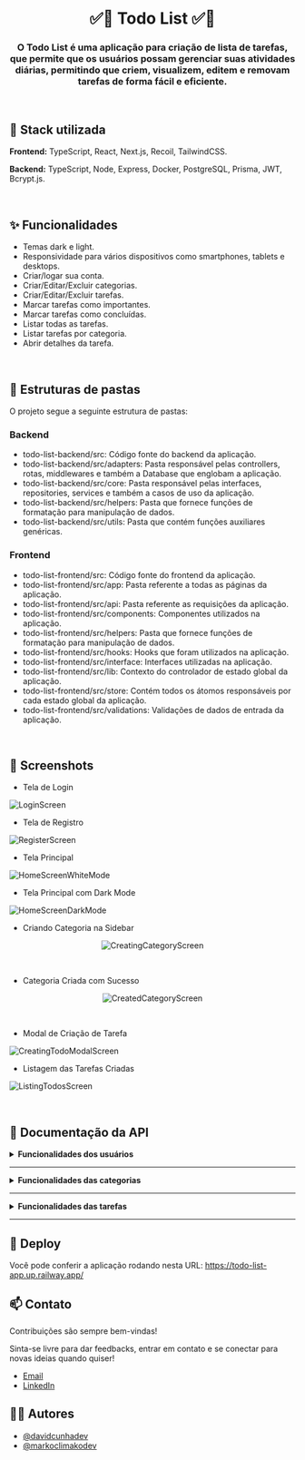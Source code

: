 
<h1 align="center">✅📝 Todo List ✅📝</h1> 

<h3 align="center">O Todo List é uma aplicação para criação de lista de tarefas, que permite que os usuários possam gerenciar suas atividades diárias, permitindo que criem, visualizem, editem e removam tarefas de forma fácil e eficiente.</h3>

<br>

## 🚀 Stack utilizada

**Frontend:** TypeScript, React, Next.js, Recoil, TailwindCSS.

**Backend:** TypeScript, Node, Express, Docker, PostgreSQL, Prisma, JWT, Bcrypt.js.

<br>

## ✨ Funcionalidades

- Temas dark e light.
- Responsividade para vários dispositivos como smartphones, tablets e desktops.
- Criar/logar sua conta.
- Criar/Editar/Excluir categorias.
- Criar/Editar/Excluir tarefas.
- Marcar tarefas como importantes.
- Marcar tarefas como concluídas.
- Listar todas as tarefas.
- Listar tarefas por categoria.
- Abrir detalhes da tarefa.

<br>

## 📂 Estruturas de pastas

O projeto segue a seguinte estrutura de pastas:

### Backend

- todo-list-backend/src: Código fonte do backend da aplicação.
- todo-list-backend/src/adapters: Pasta responsável pelas controllers, rotas, middlewares e também a Database que englobam a aplicação.
- todo-list-backend/src/core: Pasta responsável pelas interfaces, repositories, services e também a casos de uso da aplicação.
- todo-list-backend/src/helpers: Pasta que fornece funções de formatação para manipulação de dados.
- todo-list-backend/src/utils: Pasta que contém funções auxiliares genéricas.

### Frontend
- todo-list-frontend/src: Código fonte do frontend da aplicação.
- todo-list-frontend/src/app: Pasta referente a todas as páginas da aplicação.
- todo-list-frontend/src/api: Pasta referente as requisições da aplicação.
- todo-list-frontend/src/components: Componentes utilizados na aplicação.
- todo-list-frontend/src/helpers: Pasta que fornece funções de formatação para manipulação de dados.
- todo-list-frontend/src/hooks: Hooks que foram utilizados na aplicação.
- todo-list-frontend/src/interface: Interfaces utilizadas na aplicação.
- todo-list-frontend/src/lib: Contexto do controlador de estado global da aplicação.
- todo-list-frontend/src/store: Contém todos os átomos responsáveis por cada estado global da aplicação.
- todo-list-frontend/src/validations: Validações de dados de entrada da aplicação.

<br>

## 📸 Screenshots

- Tela de Login

![LoginScreen](/todo-app-frontend/public/LoginScreen.png)

- Tela de Registro

![RegisterScreen](/todo-app-frontend/public/RegisterScreen.png)

- Tela Principal

![HomeScreenWhiteMode](/todo-app-frontend/public/HomeScreenWhiteTheme.png)

- Tela Principal com Dark Mode

![HomeScreenDarkMode](/todo-app-frontend/public/HomeScreenDarkTheme.png)

- Criando Categoria na Sidebar

<p align="center">
  <img src="/todo-app-frontend/public/CreatingCategoryScreen.png" alt="CreatingCategoryScreen">
</p>

<br>

- Categoria Criada com Sucesso

<p align="center">
  <img src="/todo-app-frontend/public/CreatedCategoryScreen.png" alt="CreatedCategoryScreen">
</p>

<br>

- Modal de Criação de Tarefa

![CreatingTodoModalScreen](/todo-app-frontend/public/CreatingTodoModalScreen.png)

- Listagem das Tarefas Criadas

![ListingTodosScreen](/todo-app-frontend/public/ListingTodosScreen.png)

<br>

## 📑 Documentação da API

<details>
<summary><strong>Funcionalidades dos usuários</strong></summary>

- #### Logando na rota /user/login

<code>POST</code> <code>/user/login</code>

| Parâmetro   | Tipo       | Descrição                           |
| :---------- | :--------- | :---------------------------------- |
| `email` | `string` | **Obrigatório** -> Email da sua conta |
| `password` | `string` | **Obrigatório** -> Senha da sua conta |

#### Exemplo de retorno

```http
  {
  "token": "eyJhbGciOiJPUzI1NiIqInR5cCI6IkrXVCJ0.eyJ1c2VySWQiOiJlYmY1MTM4Ny1jQWJiLTQxMjMtYTJjYy0xMzM1MDBhODYwODgiLCJpYXQiOjE3MTU0MzYxNjMsImV4cCI6MTcxNTQ2NDk2M30.DmtGuFpry9NM8kRjQrLHL9bTivrV8TpGw9lYnHYuZvQ",
  "userId": "abc11347-dcba-1234-a2b4-133520a86688"
}
```

- #### Criando uma conta na rota /user/register

<code>POST</code> <code>/user/register</code>


| Parâmetro   | Tipo       | Descrição                           |
| :---------- | :--------- | :---------------------------------- |
| `name` | `string` | **Obrigatório** -> Seu nome |
| `email` | `string` | **Obrigatório** -> Email da sua conta |
| `password` | `string` | **Obrigatório** -> Senha da sua conta |

#### Exemplo de retorno

    // Status: 201 Created
    // Sem conteúdo no corpo da resposta.
    
</details>

<hr>

<details>
<summary><strong>Funcionalidades das categorias</strong></summary>
  
- #### Criando uma categoria na rota /category/create

<code>POST</code> <code>/category/create</code>

| Parâmetro   | Tipo       | Descrição                           |
| :---------- | :--------- | :---------------------------------- |
| `name` | `string` | **Obrigatório** -> Nome da categoria |
| `userId` | `string` | **Obrigatório** -> ID do usuário |

#### Exemplo de retorno

    // Status: 201 Created
    // Sem conteúdo no corpo da resposta.

- #### Listando uma categoria na rota /category/get

<code>GET</code> <code>/category/get</code>

#### Exemplo de retorno

```http
[
  {
    "id": "7476edec-c67e-4539-a801-1a2653ce715e",
    "name": "todas"
  },
  {
    "id": "20dd536e-868f-43d9-a929-ff5946d00cd3",
    "name": "importantes"
  },
  {
    "id": "07398f69-7b11-4224-b26a-9b66023ddc6e",
    "name": "concluídas"
  },
  {
    "id": "5629eda0-c79c-446d-bc9e-d8b1c06004b1",
    "name": "roupas"
  }
]
```

- #### Atualizando uma categoria na rota /category/update

<code>PATCH</code> <code>/category/update</code>

| Parâmetro   | Tipo       | Descrição                           |
| :---------- | :--------- | :---------------------------------- |
| `userCategoryId` | `string` | **Obrigatório** -> ID da tabela userCategory |
| `name` | `string` | **Obrigatório** -> Nome da categoria |

#### Exemplo de retorno

    // Status: 204 No Content
    // Sem conteúdo no corpo da resposta.

- #### Deletando uma categoria na rota /category/delete

<code>DELETE</code> <code>/category/delete</code>

| Parâmetro   | Tipo       | Descrição                           |
| :---------- | :--------- | :---------------------------------- |
| `userCategoryId` | `string` | **Obrigatório** -> ID da tabela userCategory |

#### Exemplo de retorno

    // Status: 204 No Content
    // Sem conteúdo no corpo da resposta.

</details>

<hr>

<details>
<summary><strong>Funcionalidades das tarefas</strong></summary>
  
- #### Criando uma tarefa na rota /todo/create

<code>POST</code> <code>/todo/create</code>

| Parâmetro   | Tipo       | Descrição                           |
| :---------- | :--------- | :---------------------------------- |
| `userId` | `string` | **Obrigatório** -> ID do usuário |
| `title` | `string` | **Obrigatório** -> Título da tarefa |
| `description` | `string` | **Obrigatório** -> Descrição da tarefa |
| `category` | `string` | **Obrigatório** -> Categoria da tarefa |

#### Exemplo de retorno

    // Status: 201 Created
    // Sem conteúdo no corpo da resposta.

- #### Listando todas as tarefas na rota /todo/get

<code>GET</code> <code>/todo/get</code>

| Parâmetro   | Tipo       | Descrição                           |
| :---------- | :--------- | :---------------------------------- |
| `userId` | `string` | **Obrigatório** -> ID do usuário |

#### Exemplo de retorno

```http
[
  {
    "id": "5fa7b1cd-f886-4c1e-8dcf-84f40d449116",
    "title": "lavar roupas",
    "description": "devo lavar minhas roupas",
    "important": false,
    "completed": false,
    "createdAt": "2024-05-11T16:28:20.222Z",
    "updatedAt": "2024-05-11T16:28:20.222Z",
    "category": "roupas"
  },
  {
    "id": "6068cd82-3ab6-428e-8379-d767d8ffa967",
    "title": "ir para a academia hoje",
    "description": "hoje treinarei perna na academia :(",
    "important": false,
    "completed": false,
    "createdAt": "2024-05-11T16:31:48.424Z",
    "updatedAt": "2024-05-11T16:31:48.424Z",
    "category": "esportes"
  }
]
```

- #### Listando as tarefas por categoria na rota /todo/get?category=

<code>GET</code> <code>todo/get?category=</code>

| Parâmetro via query   | Tipo       | Descrição                           |
| :---------- | :--------- | :---------------------------------- |
| `category` | `string` | **Obrigatório** -> Categoria da tarefa |

| Parâmetro via body   | Tipo       | Descrição                           |
| :---------- | :--------- | :---------------------------------- |
| `userId` | `string` | **Obrigatório** -> ID do usuário |

#### Exemplo de requisição
  ```
    *parâmetro da query*

    /todo/get?category=esportes
  ```
  ```
    *parâmetro do body*

    {
      "userId": "ebf51387-cabb-4123-a2cc-133500a86088"
    }
  ```

#### Exemplo de retorno

```http
[
  {
    "id": "6068cd82-3ab6-428e-8379-d767d8ffa967",
    "title": "ir para a academia hoje",
    "description": "hoje treinarei perna na academia :(",
    "important": false,
    "completed": false,
    "createdAt": "2024-05-11T16:31:48.424Z",
    "updatedAt": "2024-05-11T16:31:48.424Z",
    "category": "esportes"
  }
]
```

- #### Editando tarefa na rota /todo/update

<code>PATCH</code> <code>todo/update</code>

| Parâmetro   | Tipo       | Descrição                           |
| :---------- | :--------- | :---------------------------------- |
| `id` | `string` | **Obrigatório** -> ID da tarefa |
| `title` | `string` | **Obrigatório** -> Título da tarefa |
| `description` | `string` | **Obrigatório** -> Descrição da tarefa |
| `category` | `string` | **Obrigatório** -> Categoria da tarefa |

#### Exemplo de retorno

    // Status: 204 No Content
    // Sem conteúdo no corpo da resposta.

- #### Deletando uma tarefa na rota /todo/delete

<code>DELETE</code> <code>todo/delete</code>

| Parâmetro   | Tipo       | Descrição                           |
| :---------- | :--------- | :---------------------------------- |
| `id` | `string` | **Obrigatório** -> ID da tarefa |

#### Exemplo de retorno

    // Status: 204 No Content
    // Sem conteúdo no corpo da resposta.

</details>

<hr>

## 🚀 Deploy

Você pode conferir a aplicação rodando nesta URL: https://todo-list-app.up.railway.app/

## 📫 Contato

Contribuições são sempre bem-vindas!

Sinta-se livre para dar feedbacks, entrar em contato e se conectar para novas ideias quando quiser!

- [Email](mailto:contatodavidcunha@hotmail.com)
- [LinkedIn](https://www.linkedin.com/in/davidlcunha/)
## 🤜🤛 Autores

- [@davidcunhadev](https://www.github.com/davidcunhadev)
- [@markoclimakodev](https://www.github.com/markoclimakodev)
